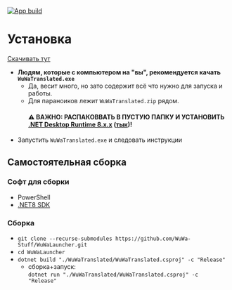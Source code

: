 [![App build](https://github.com/WuWa-Stuff/WuWaLauncher/actions/workflows/build.yml/badge.svg?branch=master)](https://github.com/WuWa-Stuff/WuWaLauncher/actions/workflows/build.yml)

# Установка

[Скачивать тут](https://github.com/WuWa-Stuff/WuWaLauncher/releases/latest)

- **Людям, которые с компьютером на "вы", рекомендуется качать `WuWaTranslated.exe`**  
  - Да, весит много, но зато содержит всё что нужно для запуска и работы.
  - Для параноиков лежит `WuWaTranslated.zip` рядом.  
    #### ⚠️ ВАЖНО: РАСПАКОВВАТЬ В ПУСТУЮ ПАПКУ И УСТАНОВИТЬ [.NET Desktop Runtime 8.x.x](https://dotnet.microsoft.com/en-us/download/dotnet/8.0) ([тык](https://dotnet.microsoft.com/en-us/download/dotnet/thank-you/runtime-desktop-8.0.6-windows-x64-installer))!
- Запустить `WuWaTranslated.exe` и следовать инструкции

## Самостоятельная сборка
### Софт для сборки
- PowerShell
- [.NET8 SDK](https://dotnet.microsoft.com/en-us/download/dotnet/8.0)

### Сборка
- `git clone --recurse-submodules https://github.com/WuWa-Stuff/WuWaLauncher.git`
- `cd WuWaLauncher`
- `dotnet build "./WuWaTranslated/WuWaTranslated.csproj" -c "Release"`  
  - сборка+запуск:  
    `dotnet run "./WuWaTranslated/WuWaTranslated.csproj" -c "Release"`